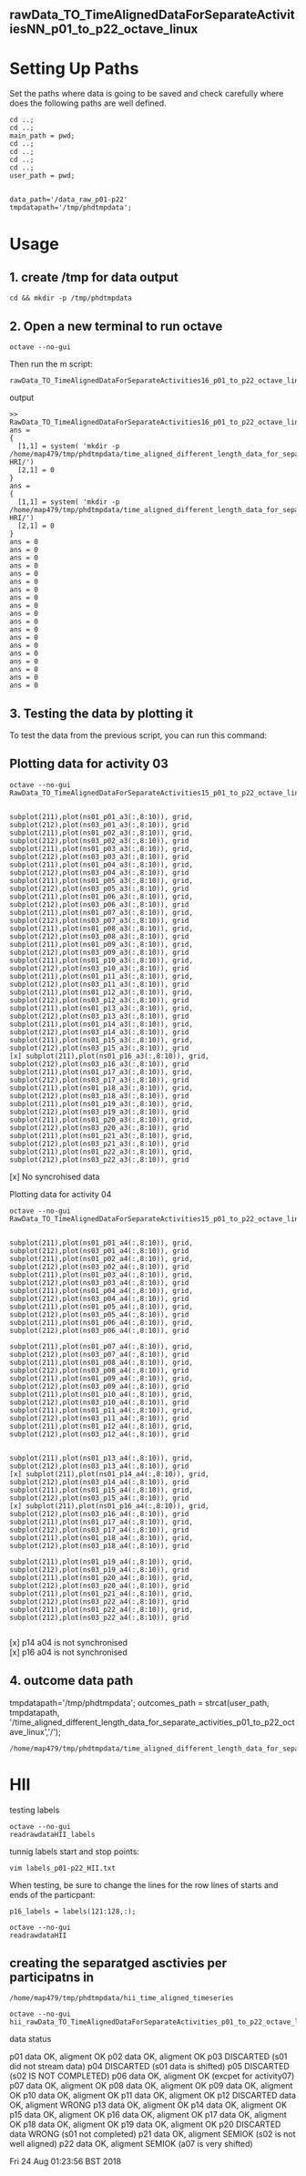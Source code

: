 rawData_TO_TimeAlignedDataForSeparateActivitiesNN_p01_to_p22_octave_linux
---

# Setting Up Paths

Set the paths where data is going to be saved and
check carefully where does the following paths are well defined.
```
cd ..;
cd ..;
main_path = pwd;
cd ..;
cd ..;
cd ..;
cd ..;
user_path = pwd;


data_path='/data_raw_p01-p22'
tmpdatapath='/tmp/phdtmpdata';
```


# Usage

## 1. create /tmp for data output
```
cd && mkdir -p /tmp/phdtmpdata
```

## 2. Open a new terminal to run octave
```
octave --no-gui
```

Then run the m script:

```
rawData_TO_TimeAlignedDataForSeparateActivities16_p01_to_p22_octave_linux
```

output

```
>> RawData_TO_TimeAlignedDataForSeparateActivities16_p01_to_p22_octave_linux
ans = 
{
  [1,1] = system( 'mkdir -p /home/map479/tmp/phdtmpdata/time_aligned_different_length_data_for_separate_activities_p01_to_p22_octave_linux/p02/p02-HRI/')
  [2,1] = 0
}
ans = 
{
  [1,1] = system( 'mkdir -p /home/map479/tmp/phdtmpdata/time_aligned_different_length_data_for_separate_activities_p01_to_p22_octave_linux/p03/p03-HRI/')
  [2,1] = 0
}
ans = 0
ans = 0
ans = 0
ans = 0
ans = 0
ans = 0
ans = 0
ans = 0
ans = 0
ans = 0
ans = 0
ans = 0
ans = 0
ans = 0
ans = 0
ans = 0
ans = 0
ans = 0
ans = 0

```




## 3. Testing the data by plotting it
To test the data from the previous script, you can run this command:

## Plotting data for activity 03
```
octave --no-gui
RawData_TO_TimeAlignedDataForSeparateActivities15_p01_to_p22_octave_linux


subplot(211),plot(ns01_p01_a3(:,8:10)), grid, subplot(212),plot(ns03_p01_a3(:,8:10)), grid
subplot(211),plot(ns01_p02_a3(:,8:10)), grid, subplot(212),plot(ns03_p02_a3(:,8:10)), grid
subplot(211),plot(ns01_p03_a3(:,8:10)), grid, subplot(212),plot(ns03_p03_a3(:,8:10)), grid
subplot(211),plot(ns01_p04_a3(:,8:10)), grid, subplot(212),plot(ns03_p04_a3(:,8:10)), grid
subplot(211),plot(ns01_p05_a3(:,8:10)), grid, subplot(212),plot(ns03_p05_a3(:,8:10)), grid
subplot(211),plot(ns01_p06_a3(:,8:10)), grid, subplot(212),plot(ns03_p06_a3(:,8:10)), grid
subplot(211),plot(ns01_p07_a3(:,8:10)), grid, subplot(212),plot(ns03_p07_a3(:,8:10)), grid
subplot(211),plot(ns01_p08_a3(:,8:10)), grid, subplot(212),plot(ns03_p08_a3(:,8:10)), grid
subplot(211),plot(ns01_p09_a3(:,8:10)), grid, subplot(212),plot(ns03_p09_a3(:,8:10)), grid
subplot(211),plot(ns01_p10_a3(:,8:10)), grid, subplot(212),plot(ns03_p10_a3(:,8:10)), grid
subplot(211),plot(ns01_p11_a3(:,8:10)), grid, subplot(212),plot(ns03_p11_a3(:,8:10)), grid
subplot(211),plot(ns01_p12_a3(:,8:10)), grid, subplot(212),plot(ns03_p12_a3(:,8:10)), grid
subplot(211),plot(ns01_p13_a3(:,8:10)), grid, subplot(212),plot(ns03_p13_a3(:,8:10)), grid
subplot(211),plot(ns01_p14_a3(:,8:10)), grid, subplot(212),plot(ns03_p14_a3(:,8:10)), grid
subplot(211),plot(ns01_p15_a3(:,8:10)), grid, subplot(212),plot(ns03_p15_a3(:,8:10)), grid
[x] subplot(211),plot(ns01_p16_a3(:,8:10)), grid, subplot(212),plot(ns03_p16_a3(:,8:10)), grid
subplot(211),plot(ns01_p17_a3(:,8:10)), grid, subplot(212),plot(ns03_p17_a3(:,8:10)), grid
subplot(211),plot(ns01_p18_a3(:,8:10)), grid, subplot(212),plot(ns03_p18_a3(:,8:10)), grid
subplot(211),plot(ns01_p19_a3(:,8:10)), grid, subplot(212),plot(ns03_p19_a3(:,8:10)), grid
subplot(211),plot(ns01_p20_a3(:,8:10)), grid, subplot(212),plot(ns03_p20_a3(:,8:10)), grid
subplot(211),plot(ns01_p21_a3(:,8:10)), grid, subplot(212),plot(ns03_p21_a3(:,8:10)), grid
subplot(211),plot(ns01_p22_a3(:,8:10)), grid, subplot(212),plot(ns03_p22_a3(:,8:10)), grid
```
[x] No syncrohised data



 Plotting data for activity 04
```
octave --no-gui
RawData_TO_TimeAlignedDataForSeparateActivities15_p01_to_p22_octave_linux


subplot(211),plot(ns01_p01_a4(:,8:10)), grid, subplot(212),plot(ns03_p01_a4(:,8:10)), grid
subplot(211),plot(ns01_p02_a4(:,8:10)), grid, subplot(212),plot(ns03_p02_a4(:,8:10)), grid
subplot(211),plot(ns01_p03_a4(:,8:10)), grid, subplot(212),plot(ns03_p03_a4(:,8:10)), grid
subplot(211),plot(ns01_p04_a4(:,8:10)), grid, subplot(212),plot(ns03_p04_a4(:,8:10)), grid
subplot(211),plot(ns01_p05_a4(:,8:10)), grid, subplot(212),plot(ns03_p05_a4(:,8:10)), grid
subplot(211),plot(ns01_p06_a4(:,8:10)), grid, subplot(212),plot(ns03_p06_a4(:,8:10)), grid

subplot(211),plot(ns01_p07_a4(:,8:10)), grid, subplot(212),plot(ns03_p07_a4(:,8:10)), grid
subplot(211),plot(ns01_p08_a4(:,8:10)), grid, subplot(212),plot(ns03_p08_a4(:,8:10)), grid
subplot(211),plot(ns01_p09_a4(:,8:10)), grid, subplot(212),plot(ns03_p09_a4(:,8:10)), grid
subplot(211),plot(ns01_p10_a4(:,8:10)), grid, subplot(212),plot(ns03_p10_a4(:,8:10)), grid
subplot(211),plot(ns01_p11_a4(:,8:10)), grid, subplot(212),plot(ns03_p11_a4(:,8:10)), grid
subplot(211),plot(ns01_p12_a4(:,8:10)), grid, subplot(212),plot(ns03_p12_a4(:,8:10)), grid


subplot(211),plot(ns01_p13_a4(:,8:10)), grid, subplot(212),plot(ns03_p13_a4(:,8:10)), grid
[x] subplot(211),plot(ns01_p14_a4(:,8:10)), grid, subplot(212),plot(ns03_p14_a4(:,8:10)), grid
subplot(211),plot(ns01_p15_a4(:,8:10)), grid, subplot(212),plot(ns03_p15_a4(:,8:10)), grid
[x] subplot(211),plot(ns01_p16_a4(:,8:10)), grid, subplot(212),plot(ns03_p16_a4(:,8:10)), grid
subplot(211),plot(ns01_p17_a4(:,8:10)), grid, subplot(212),plot(ns03_p17_a4(:,8:10)), grid
subplot(211),plot(ns01_p18_a4(:,8:10)), grid, subplot(212),plot(ns03_p18_a4(:,8:10)), grid

subplot(211),plot(ns01_p19_a4(:,8:10)), grid, subplot(212),plot(ns03_p19_a4(:,8:10)), grid
subplot(211),plot(ns01_p20_a4(:,8:10)), grid, subplot(212),plot(ns03_p20_a4(:,8:10)), grid
subplot(211),plot(ns01_p21_a4(:,8:10)), grid, subplot(212),plot(ns03_p22_a4(:,8:10)), grid
subplot(211),plot(ns01_p22_a4(:,8:10)), grid, subplot(212),plot(ns03_p22_a4(:,8:10)), grid


```
[x] p14 a04 is not synchronised  
[x] p16 a04 is not synchronised  





## 4. outcome data path
tmpdatapath='/tmp/phdtmpdata';
outcomes_path = strcat(user_path, tmpdatapath, '/time_aligned_different_length_data_for_separate_activities_p01_to_p22_octave_linux','/');



```
/home/map479/tmp/phdtmpdata/time_aligned_different_length_data_for_separate_activities_p01_to_p22_octave_linux 
```







# HII


testing labels
```
octave --no-gui
readrawdataHII_labels
```

tunnig labels start and stop points:
```
vim labels_p01-p22_HII.txt 
```

When testing, be sure to change the lines for the row lines of starts and ends of the particpant:

```
p16_labels = labels(121:128,:);
```

```
octave --no-gui
readrawdataHII
```





## creating the separatged asctivies per participatns in 
`/home/map479/tmp/phdtmpdata/hii_time_aligned_timeseries`


```
octave --no-gui
hii_rawData_TO_TimeAlignedDataForSeparateActivities_p01_to_p22_octave_linux
```



data status

p01 data OK, aligment OK 
p02 data OK, aligment OK
p03 DISCARTED (s01 did not stream data)
p04 DISCARTED (s01 data is shifted)
p05 DISCARTED (s02 IS NOT COMPLETED)
p06 data OK, aligment OK (excpet for activity07)
p07 data OK, aligment OK
p08 data OK, aligment OK
p09 data OK, aligment OK
p10 data OK, aligment OK
p11 data OK, aligment OK
p12 DISCARTED data OK, aligment WRONG
p13 data OK, aligment OK
p14 data OK, aligment OK
p15 data OK, aligment OK
p16 data OK, aligment OK
p17 data OK, aligment OK
p18 data OK, aligment OK
p19 data OK, aligment OK
p20 DISCARTED data WRONG (s01 not completed)
p21 data OK, aligment SEMIOK (s02 is not well aligned)
p22 data OK, aligment SEMIOK (a07 is very shifted)

Fri 24 Aug 01:23:56 BST 2018












